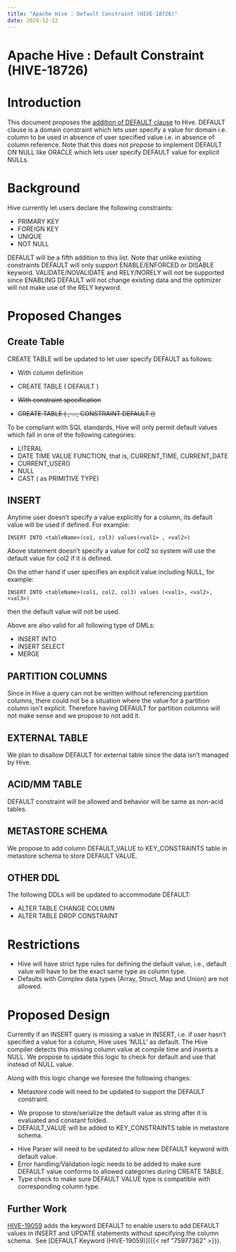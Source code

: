 ```yaml
---
title: "Apache Hive : Default Constraint (HIVE-18726)"
date: 2024-12-12
---
```


# Apache Hive : Default Constraint (HIVE-18726)

# Introduction

This document proposes the [addition of DEFAULT clause](https://issues.apache.org/jira/browse/HIVE-18726) to Hive. DEFAULT clause is a domain constraint which lets user specify a value for domain i.e. column to be used in absence of user specified value i.e. in absence of column reference. Note that this does not propose to implement DEFAULT ON NULL like ORACLE which lets user specify DEFAULT value for explicit NULLs.

# Background

Hive currently let users declare the following constraints:

* PRIMARY KEY
* FOREIGN KEY
* UNIQUE
* NOT NULL

DEFAULT will be a fifth addition to this list. Note that unlike existing constraints DEFAULT will only support ENABLE/ENFORCED or DISABLE keyword. VALIDATE/NOVALIDATE and RELY/NORELY will not be supported since ENABLING DEFAULT will not change existing data and the optimizer will not make use of the RELY keyword.

# Proposed Changes

## Create Table

CREATE TABLE will be updated to let user specify DEFAULT as follows:

* With column definition
+ CREATE TABLE <tableName> (<columnName> <dataType> DEFAULT <defaultValue>)

* ~~With constraint specification~~
+ ~~CREATE TABLE <tableName> (<columnName> <dataType>, …, CONSTRAINT <constraintName> DEFAULT <defaultValue> (<columnName>)~~

To be compliant with SQL standards, Hive will only permit default values which fall in one of the following categories:

* LITERAL
* DATE TIME VALUE FUNCTION, that is, CURRENT\_TIME, CURRENT\_DATE
* CURRENT\_USER()
* NULL
* CAST (<expression in above category> as PRIMITIVE TYPE)

## INSERT

Anytime user doesn’t specify a value explicitly for a column, its default value will be used if defined. For example:

`INSERT INTO <tableName>(co1, col3) values(<val1> , <val2>)` 

Above statement doesn’t specify a value for col2 so system will use the default value for col2 if it is defined.

On the other hand if user specifies an explicit value including NULL, for example:

`INSERT INTO <tableName>(col1, col2, col3) values (<val1>, <val2>, <val3>)`

then the default value will not be used.

Above are also valid for all following type of DMLs:

* INSERT INTO
* INSERT SELECT
* MERGE

## PARTITION COLUMNS

Since in Hive a query can not be written without referencing partition columns, there could not be a situation where the value for a partition column isn’t explicit. Therefore having DEFAULT for partition columns will not make sense and we propose to not add it.

## EXTERNAL TABLE

We plan to disallow DEFAULT for external table since the data isn’t managed by Hive.

## ACID/MM TABLE

DEFAULT constraint will be allowed and behavior will be same as non-acid tables.

## METASTORE SCHEMA

We propose to add column DEFAULT\_VALUE to KEY\_CONSTRAINTS table in metastore schema to store DEFAULT VALUE.

## OTHER DDL

The following DDLs will be updated to accommodate DEFAULT:

* ALTER TABLE CHANGE COLUMN
* ALTER TABLE DROP CONSTRAINT

# Restrictions

* Hive will have strict type rules for defining the default value, i.e., default value will have to be the exact same type as column type.
* Defaults with Complex data types (Array, Struct, Map and Union) are not allowed.

# Proposed Design

Currently if an INSERT query is missing a value in INSERT, i.e. if user hasn’t specified a value for a column, Hive uses ‘NULL’ as default. The Hive compiler detects this missing column value at compile time and inserts a NULL. We propose to update this logic to check for default and use that instead of NULL value.

Along with this logic change we foresee the following changes:

* Metastore code will need to be updated to support the DEFAULT constraint.
+ We propose to store/serialize the default value as string after it is evaluated and constant folded.
+ DEFAULT\_VALUE will be added to KEY\_CONSTRAINTS table in metastore schema.

* Hive Parser will need to be updated to allow new DEFAULT keyword with default value.
* Error handling/Validation logic needs to be added to make sure DEFAULT value conforms to allowed categories during CREATE TABLE.
* Type check to make sure DEFAULT VALUE type is compatible with corresponding column type.

## Further Work

[HIVE-19059](https://issues.apache.org/jira/browse/HIVE-19059) adds the keyword DEFAULT to enable users to add DEFAULT values in INSERT and UPDATE statements without specifying the column schema.  See [DEFAULT Keyword (HIVE-19059)]({{< ref "75977362" >}}).

 

 

